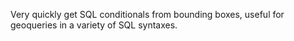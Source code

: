 Very quickly get SQL conditionals from bounding boxes, useful for geoqueries in a variety of SQL syntaxes.
